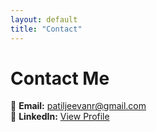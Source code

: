 ```yaml
---
layout: default
title: "Contact"
---
```


# Contact Me

📧 **Email:** [patiljeevanr@gmail.com](mailto:patiljeevanr@gmail.com)  
🔗 **LinkedIn:** [View Profile](https://www.linkedin.com/in/patiljeevanr/)  
